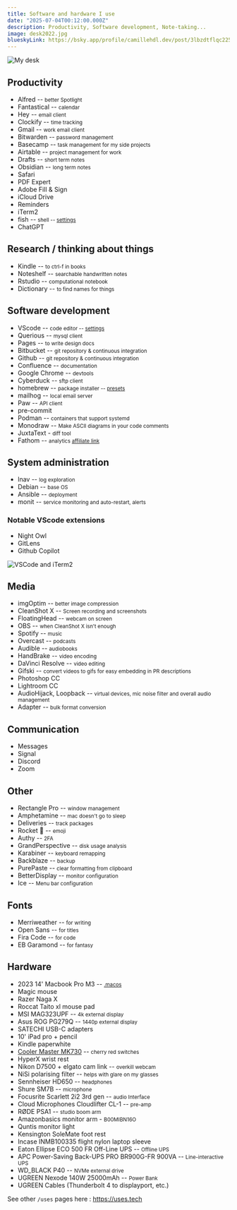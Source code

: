 ```yaml
---
title: Software and hardware I use
date: "2025-07-04T00:12:00.000Z"
description: Productivity, Software development, Note-taking...
image: desk2022.jpg
blueskyLink: https://bsky.app/profile/camillehdl.dev/post/3lbzdtflqc225
---
```


![My desk](desk2022.jpg)
## Productivity
* Alfred -- <small>better Spotlight</small>
* Fantastical -- <small>calendar</small>
* Hey -- <small>email client</small>
* Clockify -- <small>time tracking</small>
* Gmail -- <small>work email client</small>
* Bitwarden -- <small>password management</small>
* Basecamp -- <small>task management for my side projects</small>
* Airtable -- <small>project management for work</small>
* Drafts -- <small>short term notes</small>
* Obsidian -- <small>long term notes</small>
* Safari
* PDF Expert
* Adobe Fill & Sign
* iCloud Drive
* Reminders
* iTerm2
* fish -- <small>shell -- [settings](https://github.com/camille-hdl/configFiles/blob/master/config.fish)</small>
* ChatGPT

## Research / thinking about things
* Kindle -- <small>to ctrl-f in books</small>
* Noteshelf -- <small>searchable handwritten notes</small>
* Rstudio -- <small>computational notebook</small>
* Dictionary -- <small>to find names for things</small>

## Software development
* VScode -- <small>code editor -- [settings](https://github.com/camille-hdl/configFiles/blob/master/vscode-settings.json)</small>
* Querious -- <small>mysql client</small>
* Pages -- <small>to write design docs</small>
* Bitbucket -- <small>git repository & continuous integration</small>
* Github -- <small>git repository & continuous integration</small>
* Confluence -- <small>documentation</small>
* Google Chrome -- <small>devtools</small>
* Cyberduck -- <small>sftp client</small>
* homebrew -- <small>package installer -- [presets](https://github.com/camille-hdl/configFiles/blob/master/brew.sh)</small>
* mailhog -- <small>local email server</small>
* Paw -- <small>API client</small>
* pre-commit
* Podman -- <small>containers that support systemd</small>
* Monodraw -- <small>Make ASCII diagrams in your code comments</small>
* JuxtaText - <small>diff tool</small>
* Fathom -- <small>analytics [affiliate link](https://usefathom.com/ref/HV9NG1)</small>

## System administration
* lnav -- <small>log exploration</small>
* Debian -- <small>base OS</small>
* Ansible -- <small>deployment</small>
* monit -- <small>service monitoring and auto-restart, alerts</small>

### Notable VScode extensions
* Night Owl
* GitLens
* Github Copilot

![VSCode and iTerm2](vscode_and_iterm.png)

## Media
* imgOptim -- <small>better image compression</small>
* CleanShot X -- <small>Screen recording and screenshots</small>
* FloatingHead -- <small>webcam on screen</small>
* OBS -- <small>when CleanShot X isn't enough</small>
* Spotify -- <small>music</small>
* Overcast -- <small>podcasts</small>
* Audible -- <small>audiobooks</small>
* HandBrake -- <small>video encoding</small>
* DaVinci Resolve -- <small>video editing</small>
* Gifski -- <small>convert videos to gifs for easy embedding in PR descriptions</small>
* Photoshop CC
* Lightroom CC
* AudioHijack, Loopback -- <small>virtual devices, mic noise filter and overall audio management</small>
* Adapter -- <small>bulk format conversion</small>

## Communication
* Messages
* Signal
* Discord
* Zoom

## Other
* Rectangle Pro -- <small>window management</small>
* Amphetamine -- <small>mac doesn't go to sleep</small>
* Deliveries -- <small>track packages</small>
* Rocket 🚀 -- <small>emoji</small>
* Authy -- <small>2FA</small>
* GrandPerspective -- <small>disk usage analysis</small>
* Karabiner -- <small>keyboard remapping</small>
* Backblaze -- <small>backup</small>
* PurePaste -- <small>clear formatting from clipboard</small>
* BetterDisplay -- <small>monitor configuration</small>
* Ice -- <small>Menu bar configuration</small>

## Fonts
* Merriweather -- <small>for writing</small>
* Open Sans -- <small>for titles</small>
* Fira Code -- <small>for code</small>
* EB Garamond -- <small>for fantasy</small>

## Hardware
* 2023 14' Macbook Pro M3 -- <small>[.macos](https://github.com/camille-hdl/configFiles/blob/master/.macos)</small>
* Magic mouse
* Razer Naga X
* Roccat Taito xl mouse pad
* MSI MAG323UPF -- <small>4k external display</small>
* Asus ROG PG279Q -- <small>1440p external display</small>
* SATECHI USB-C adapters
* 10' iPad pro + pencil
* Kindle paperwhite
* [Cooler Master MK730](/cooler-master-mk730-keyboard-on-macos) -- <small>cherry red switches</small>
* HyperX wrist rest
* Nikon D7500 + elgato cam link -- <small>overkill webcam</small>
* NiSi polarising filter -- <small>helps with glare on my glasses</small>
* Sennheiser HD650 -- <small>headphones</small>
* Shure SM7B -- <small>microphone</small>
* Focusrite Scarlett 2i2 3rd gen -- <small>audio Interface</small>
* Cloud Microphones Cloudlifter CL-1 -- <small>pre-amp</small>
* RØDE PSA1 -- <small>studio boom arm</small>
* Amazonbasics monitor arm - <small>B00MIBN16O</small>
* Quntis monitor light
* Kensington SoleMate foot rest
* Incase INMB100335 flight nylon laptop sleeve
* Eaton Ellipse ECO 500 FR Off-Line UPS -- <small>Offline UPS</small>
* APC Power-Saving Back-UPS PRO BR900G-FR 900VA -- <small>Line-interactive UPS</small>
* WD_BLACK P40 -- <small>NVMe external drive</small>
* UGREEN Nexode 140W 25000mAh -- <small>Power Bank</small>
* UGREEN Cables (Thunderbolt 4 to displayport, etc.)

See other `/uses` pages here : https://uses.tech
